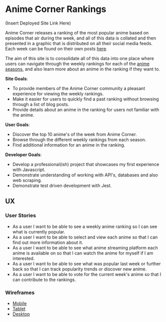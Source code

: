 # Anime Corner Rankings

(Insert Deployed Site Link Here)

Anime Corner releases a ranking of the most popular anime based on episodes that air during the week, and all of this data is collated and then presented in a graphic that is distributed on all their social media feeds. Each week can be found on their own posts [here](https://animecorner.me/category/anime-corner/rankings/anime-of-the-week/). 

The aim of this site is to consolidate all of this data into one place where users can navigate through the weekly rankings for each of the [anime seasons](https://www.reddit.com/r/anime/wiki/anime_related_terms), and also learn more about an anime in the ranking if they want to.

**Site Goals**:
- To provide members of the Anime Corner community a pleasant experience for viewing the weekly rankings.
- Make it easier for users to quickly find a past ranking without browsing through a list of blog posts.
- Provide details about an anime in the ranking for users not familiar with the anime.

**User Goals**:
- Discover the top 10 anime's of the week from Anime Corner.
- Browse through the different weekly rankings from each season.
- Find additional information for an anime in the ranking.

**Developer Goals**: 
- Develop a professional(ish) project that showcases my first experience with Javascript.
- Demonstrate understanding of working with API's, databases and also web scraping.
- Demonstrate test driven development with Jest.


## UX

### User Stories

- As a user I want to be able to see a weekly anime ranking so I can see what is currently popular.
- As a user I want to be able to select and view each anime so that I can find out more information about it.
- As a user I want to be able to see what anime streaming platform each anime is available on so that I can watch the anime for myself if I am interested.
- As a user I want to be able to see what was popular last week or further back so that I can track popularity trends or discover new anime.
- As a user I want to be able to vote for the current week's anime so that I can contribute to the rankings.

### Wireframes

- [Mobile](assets/img/wireframes/Mobile.png)
- [Tablet](assets/img/wireframes/Tablet.png)
- [Desktop](assets/img/wireframes/Desktop.png)

